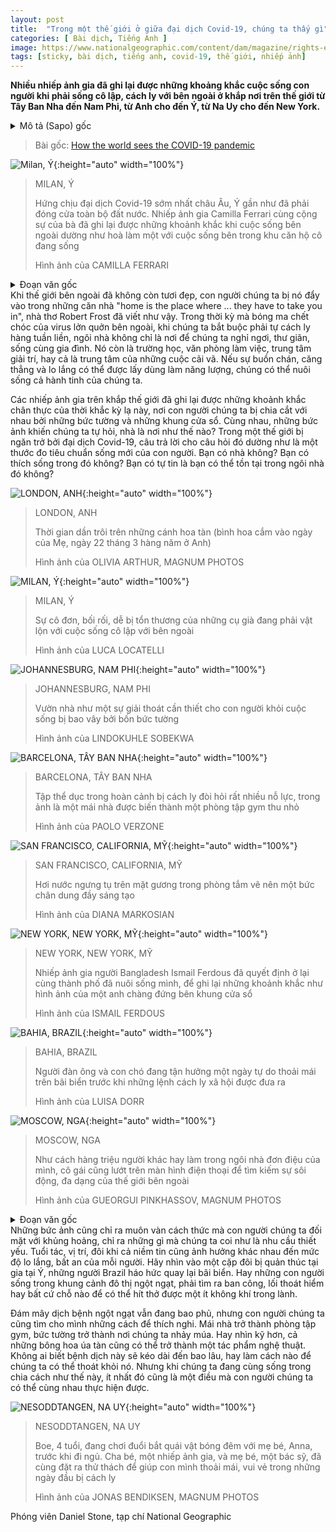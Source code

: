```yaml
---
layout: post
title:  "Trong một thế giới ở giữa đại dịch Covid-19, chúng ta thấy gì"
categories: [ Bài dịch, Tiếng Anh ]
image: https://www.nationalgeographic.com/content/dam/magazine/rights-exempt/2020/07/departments/proof-views-from-quarantine/stock_20200321_camillaferrari_istayhome_9087.jpg
tags: [sticky, bài dịch, tiếng anh, covid-19, thế giới, nhiếp ảnh]
---
```

**Nhiều nhiếp ảnh gia đã ghi lại được những khoảng khắc cuộc sống con người khi phải sống cô lập, cách ly với bên ngoài ở khắp nơi trên thế giới từ Tây Ban Nha đến Nam Phi, từ Anh cho đến Ý, từ Na Uy cho đến New York.**

<details>
  <summary>Mô tả (Sapo) gốc</summary>
  <p>Photographers capture intimate images of isolation as the virus affects life from Spain to South Africa, England to Italy, Norway to New York.</p>
</details>

> Bài gốc: [How the world sees the COVID-19 pandemic](https://www.nationalgeographic.com/magazine/2020/07/how-the-world-sees-the-covid-19-pandemic/)

![Milan, Ý](https://www.nationalgeographic.com/content/dam/magazine/rights-exempt/2020/07/departments/proof-views-from-quarantine/stock_20200321_camillaferrari_istayhome_9087.jpg){:height="auto" width="100%"}
<blockquote> 
<p>MILAN, Ý</p>
<p>Hứng chịu đại dịch Covid-19 sớm nhất châu Âu, Ý gần như đã phải đóng cửa toàn bộ đất nước. Nhiếp ảnh gia Camilla Ferrari cùng cộng sự của bà đã ghi lại được những khoảnh khắc khi cuộc sống bên ngoài dường như hoà làm một với cuộc sống bên trong khu căn hộ cô đang sống</p>
<p>Hình ảnh của CAMILLA FERRARI</p>
</blockquote>

<details>
  <summary>Đoạn văn gốc</summary>
  <p>WHEN THE WORLD seems unkind, “home is the place where … they have to take you in,” wrote the poet Robert Frost. But in the era of a deadly virus that requires self-isolation for weeks on end, homes have become much more than sources of comfort and familiarity. We’ve turned them into schools and offices, centers of entertainment, and hot spots of tension. If boredom, stress, and anxiety could be harnessed for energy, they’d power the planet.</p>
  <p>Photographers around the globe have captured images of this strange time, when we’re separated from each other by walls and windows. Seen together, the photos make us wonder, what even is a home? In a world plagued by COVID-19, the answer has increasingly become a measure of privilege. Do you have a home? Do you like being there? Are you confident you’ll be able to stay?</p>
</details>
Khi thế giới bên ngoài đã không còn tươi đẹp, con người chúng ta bị nó đẩy vào trong những căn nhà "home is the place where ... they have to take you in", nhà thơ Robert Frost đã viết như vậy. Trong thời kỳ mà bóng ma chết chóc của virus lởn quởn bên ngoài, khi chúng ta bắt buộc phải tự cách ly hàng tuần liền, ngôi nhà không chỉ là nơi để chúng ta nghỉ ngơi, thư giãn, sống cùng gia đình. Nó còn là trường học, văn phòng làm việc, trung tâm giải trí, hay cả là trung tâm của những cuộc cãi vã. Nếu sự buồn chán, căng thẳng và lo lắng có thể được lấy dùng làm năng lượng, chúng có thể nuôi sống cả hành tinh của chúng ta.

Các nhiếp ảnh gia trên khắp thế giới đã ghi lại được những khoảnh khắc chân thực của thời khắc kỳ lạ này, nơi con người chúng ta bị chia cắt với nhau bởi những bức tường và những khung cửa sổ. Cùng nhau, những bức ảnh khiến chúng ta tự hỏi, nhà là nơi như thế nào? Trong một thế giới bị ngăn trở bởi đại dịch Covid-19, câu trả lời cho câu hỏi đó dường như là một thước đo tiêu chuẩn sống mới của con người. Bạn có nhà không? Bạn có thích sống trong đó không? Bạn có tự tin là bạn có thể tồn tại trong ngôi nhà đó không?

![LONDON, ANH](https://www.nationalgeographic.com/content/dam/magazine/rights-exempt/2020/07/departments/proof-views-from-quarantine/stock_aro2020003g3652.jpg){:height="auto" width="100%"}
<blockquote> 
<p>LONDON, ANH</p>
<p>Thời gian dần trôi trên những cánh hoa tàn (bình hoa cắm vào ngày của Mẹ, ngày 22 tháng 3 hàng năm ở Anh)</p>
<p>Hình ảnh của OLIVIA ARTHUR, MAGNUM PHOTOS</p>
</blockquote>

![MILAN, Ý](https://www.nationalgeographic.com/content/dam/magazine/rights-exempt/2020/07/departments/proof-views-from-quarantine/stock_llr3541.jpg){:height="auto" width="100%"}
<blockquote> 
<p>MILAN, Ý</p>
<p>Sự cô đơn, bối rối, dễ bị tổn thương của những cụ già đang phải vật lộn với cuộc sống cô lập với bên ngoài</p>
<p>Hình ảnh của LUCA LOCATELLI</p>
</blockquote>

![JOHANNESBURG, NAM PHI](https://www.nationalgeographic.com/content/dam/magazine/rights-exempt/2020/07/departments/proof-views-from-quarantine/stock_dscf7715-2.jpg){:height="auto" width="100%"}
<blockquote> 
<p>JOHANNESBURG, NAM PHI</p>
<p>Vườn nhà như một sự giải thoát cần thiết cho con người khỏi cuộc sống bị bao vây bởi bốn bức tường</p>
<p>Hình ảnh của LINDOKUHLE SOBEKWA</p>
</blockquote>

![BARCELONA, TÂY BAN NHA](https://www.nationalgeographic.com/content/dam/magazine/rights-exempt/2020/07/departments/proof-views-from-quarantine/stock_toned-image-ok-img_7757-2.jpg){:height="auto" width="100%"}
<blockquote> 
<p>BARCELONA, TÂY BAN NHA</p>
<p>Tập thể dục trong hoàn cảnh bị cách ly đòi hỏi rất nhiều nỗ lực, trong ảnh là một mái nhà được biến thành một phòng tập gym thu nhỏ</p>
<p>Hình ảnh của PAOLO VERZONE</p>
</blockquote>

![SAN FRANCISCO, CALIFORNIA, MỸ](https://www.nationalgeographic.com/content/dam/magazine/rights-exempt/2020/07/departments/proof-views-from-quarantine/stock_img-1734.jpg){:height="auto" width="100%"}
<blockquote> 
<p>SAN FRANCISCO, CALIFORNIA, MỸ</p>
<p>Hơi nước ngưng tụ trên mặt gương trong phòng tắm vẽ nên một bức chân dung đầy sáng tạo</p>
<p>Hình ảnh của DIANA MARKOSIAN</p>
</blockquote>

![NEW YORK, NEW YORK, MỸ](https://www.nationalgeographic.com/content/dam/magazine/rights-exempt/2020/07/departments/proof-views-from-quarantine/stockismail-ferdous.jpg){:height="auto" width="100%"}
<blockquote> 
<p>NEW YORK, NEW YORK, MỸ</p>
<p>Nhiếp ảnh gia người Bangladesh Ismail Ferdous đã quyết định ở lại cùng thành phố đã nuôi sống mình, để ghi lại những khoảnh khắc như hình ảnh của một anh chàng đứng bên khung cửa sổ</p>
<p>Hình ảnh của  ISMAIL FERDOUS</p>
</blockquote>

![BAHIA, BRAZIL](https://www.nationalgeographic.com/content/dam/magazine/rights-exempt/2020/07/departments/proof-views-from-quarantine/stock_ld_c19_02ld_c19_02.jpg){:height="auto" width="100%"}
<blockquote> 
<p>BAHIA, BRAZIL</p>
<p>Người đàn ông và con chó đang tận hưởng một ngày tự do thoải mái trên bãi biển trước khi những lệnh cách ly xã hội được đưa ra</p>
<p>Hình ảnh của LUISA DORR</p>
</blockquote>

![MOSCOW, NGA](https://www.nationalgeographic.com/content/dam/magazine/rights-exempt/2020/07/departments/proof-views-from-quarantine/stock_pig2020002g003-0225.jpg){:height="auto" width="100%"}
<blockquote> 
<p>MOSCOW, NGA</p>
<p>Như cách hàng triệu người khác hay làm trong ngôi nhà đơn điệu của mình, cô gái cũng lướt trên màn hình điện thoại để tìm kiếm sự sôi động, đa dạng của thế giới bên ngoài</p>
<p>Hình ảnh của GUEORGUI PINKHASSOV, MAGNUM PHOTOS</p>
</blockquote>

<details>
  <summary>Đoạn văn gốc</summary>
  <p>The images also show the different ways we respond to crisis and—even more revealing—what we consider essential. Age, location, and sometimes faith tend to influence one’s level of concern and feeling of vulnerability. Consider the Italian couple under self-imposed house arrest. The beachgoing Brazilians eager for time outside. Those starved of nature in urban dwellings in South Africa, New York, and Russia, who find balconies, fire escapes, anywhere at all, for gasps of wild air.</p>
  <p>Though dread and disease cloud outlooks, there still are silver linings. Humans keep adapting; a rooftop becomes an exercise studio, and a wall a canvas for shadow dancing. When you take time to look, even dying flowers become a work of art. No one knows how long this will last, or how we’ll emerge on the other side. But as we’re all split apart, the least you can say is that we’re doing it together.</p>
</details>
Những bức ảnh cũng chỉ ra muôn vàn cách thức mà con người chúng ta đối mặt với khủng hoảng, chỉ ra những gì mà chúng ta coi như là nhu cầu thiết yếu. Tuổi tác, vị trí, đôi khi cả niềm tin cũng ảnh hưởng khác nhau đến mức độ lo lắng, bất an của mỗi người. Hãy nhìn vào một cặp đôi bị quản thúc tại gia tại Ý, những người Brazil háo hức quay lại bãi biển. Hay những con người sống trong khung cảnh đô thị ngột ngạt, phải tìm ra ban công, lối thoát hiểm hay bất cứ chỗ nào để có thể hít thở được một ít không khí trong lành.

Đám mây dịch bệnh ngột ngạt vẫn đang bao phủ, nhưng con người chúng ta cũng tìm cho mình những cách để thích nghi. Mái nhà trở thành phòng tập gym, bức tường trở thành nơi chúng ta nhảy múa. Hay nhìn kỹ hơn, cả những bông hoa úa tàn cũng có thể trở thành một tác phẩm nghệ thuật. Không ai biết bệnh dịch này sẽ kéo dài đến bao lâu, hay làm cách nào để chúng ta có thể thoát khỏi nó. Nhưng khi chúng ta đang cùng sống trong chia cách như thế này, ít nhất đó cũng là một điều mà con người chúng ta có thể cùng nhau thực hiện được.

![NESODDTANGEN, NA UY](https://www.nationalgeographic.com/content/dam/magazine/rights-exempt/2020/07/departments/proof-views-from-quarantine/stock__dsc1003-edit_dsc1003-edit.jpg){:height="auto" width="100%"}
<blockquote> 
<p>NESODDTANGEN, NA UY</p>
<p>Boe, 4 tuổi, đang chơi đuổi bắt quái vật bóng đêm với mẹ bé, Anna, trước khi đi ngủ. Cha bé, một nhiếp ảnh gia, và mẹ bé, một bác sỹ, đã cùng đặt ra thử thách để giúp con mình thoải mái, vui vẻ trong những ngày đầu bị cách ly</p>
<p>Hình ảnh của JONAS BENDIKSEN, MAGNUM PHOTOS</p>
</blockquote>

Phóng viên Daniel Stone, tạp chí National Geographic
